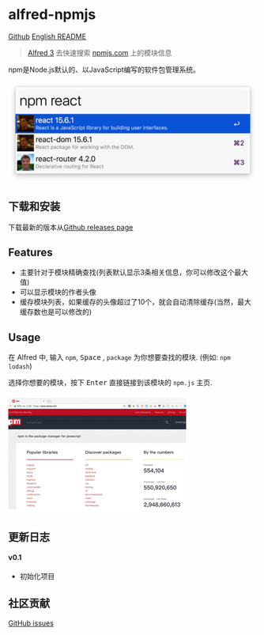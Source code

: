 # alfred-npmjs

[Github](https://github.com/ycjcl868/alfred-npmjs)
[English README](README.md)

> [Alfred 3](https://www.alfredapp.com) 去快速搜索 [npmjs.com](https://www.npmjs.com/) 上的模块信息

npm是Node.js默认的、以JavaScript编写的软件包管理系统。

![](https://raw.githubusercontent.com/ycjcl868/alfred-npmjs/gh-pages/images/snapshot.png)

## 下载和安装
下载最新的版本从[Github releases page](https://github.com/ycjcl868/alfred-npmjs/releases/latest)

## Features
- 主要针对于模块精确查找(列表默认显示3条相关信息，你可以修改这个最大值)
- 可以显示模块的作者头像
- 缓存模块列表，如果缓存的头像超过了10个，就会自动清除缓存(当然，最大缓存数也是可以修改的)

## Usage
在 Alfred 中, 输入 `npm`, <kbd>Space</kbd> , `package` 为你想要查找的模块. (例如: `npm lodash`)

选择你想要的模块，按下 <kbd>Enter</kbd> 直接链接到该模块的 `npm.js` 主页.

![](https://raw.githubusercontent.com/ycjcl868/alfred-npmjs/gh-pages/images/usage.gif)


## 更新日志
#### v0.1
- 初始化项目

## 社区贡献
[GitHub issues](https://github.com/ycjcl868/alfred-npmjs/issues)
